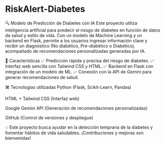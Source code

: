 # RiskAlert-Diabetes
🔍 Modelo de Predicción de Diabetes con IA
Este proyecto utiliza inteligencia artificial para predecir el riesgo de diabetes en función de datos de salud y estilo de vida. Con un modelo de Machine Learning y un backend en Flask, permite a los usuarios ingresar información clave y recibir un diagnóstico (No diabético, Pre-diabético o Diabético), acompañado de recomendaciones personalizadas generadas por IA.

🚀 Características
✅ Predicción rápida y precisa del riesgo de diabetes.
✅ Interfaz web sencilla con Tailwind CSS y HTML.
✅ Backend en Flask con integración de un modelo de ML.
✅ Conexión con la API de Gemini para generar recomendaciones de salud.

🛠 Tecnologías utilizadas
Python (Flask, Scikit-Learn, Pandas)

HTML + Tailwind CSS (Interfaz web)

Google Gemini API (Generación de recomendaciones personalizadas)

GitHub (Control de versiones y despliegue)


💡 Este proyecto busca ayudar en la detección temprana de la diabetes y fomentar hábitos de vida saludables. ¡Contribuciones y mejoras son bienvenidas!
